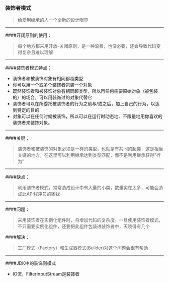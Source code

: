 ### 装饰者模式
> 给爱用继承的人一个全新的设计眼界
---
####开闭原则的使用：
> 每个地方都采用开放-关闭原则，是一种浪费，也没必要，还会导致代码变得复杂且难以理解
---

####装饰者模式特点：
* 装饰者和被装饰对象有相同都超类型
* 你可以用一个或多个装饰者包装一个对象
* 既然装饰者和被装饰对象有相同超类型，所以再任何需要原始对象（被包装的）的场合，可以用装饰过的对象代替它
* 装饰者可以在所委托被装饰者的行为之前与/或之后，加上自己的行为，以达到特定的目的
* 对象可以在任何时候被装饰，所以可以在运行时动态地、不限量地用你喜欢的装饰者来装饰对象。
---

####关键：
> 装饰者和被装饰的对象必须是一样的类型，也就是有共同的超类，这是相当关键的地方，在这里可以利用继承达到类型匹配，而不是利用继承获得"行为"

---

####缺点：
> 利用装饰者模式，常常造成设计中有大量的小类，数量实在太多，可能会造成此API程序员的困扰

---

####问题：
> 采用装饰者在实例化组件时，将增加代码的复杂度。一旦使用装饰者模式，不只需要实例化组件，还要把此组件包装进装饰者中，天晓得有几个

####解决：
> 工厂模式（Factory）和生成器模式(Builder)对这个问题会很有帮助
---

####JDK中的装饰则模式
* IO流，FilterInputStream是装饰者


